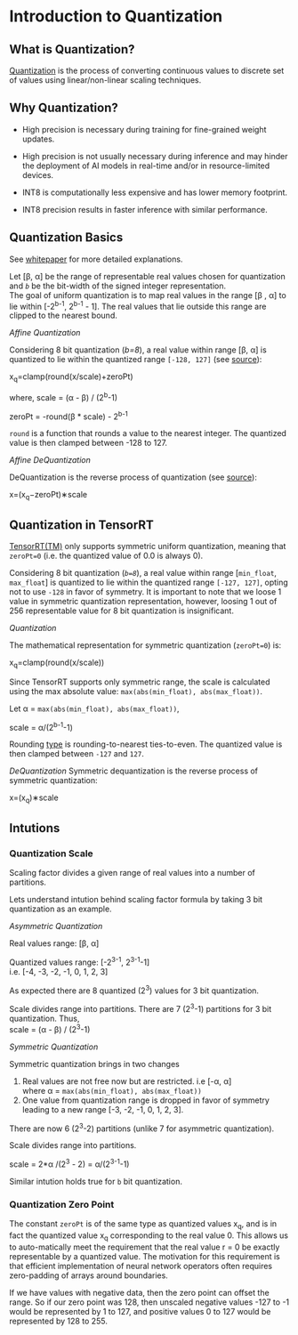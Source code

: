 # **Introduction to Quantization**

## What is Quantization?
[Quantization](https://docs.nvidia.com/deeplearning/tensorrt/developer-guide/index.html#working-with-int8) is the process of converting continuous values to discrete set of values using linear/non-linear scaling techniques.

## Why Quantization?

* High precision is necessary during training for fine-grained weight updates.

* High precision is not usually necessary during inference and may hinder the deployment of AI models in real-time and/or in resource-limited devices.

* INT8 is computationally less expensive and has lower memory footprint.

* INT8 precision results in faster inference with similar performance.

## Quantization Basics
See [whitepaper](https://arxiv.org/abs/2004.09602) for more detailed explanations.

Let [&beta;, &alpha;] be the range of representable real values chosen for quantization and *`b`* be the bit-width of the signed integer representation.  
The goal of uniform quantization is to map real values in the range [&beta; , &alpha;] to lie within [-2<sup>b-1</sup>, 2<sup>b-1</sup> - 1]. The real values that lie outside this range are clipped to the nearest bound.  

*Affine Quantization*

Considering 8 bit quantization (*b=8*), a real value within range [&beta;, &alpha;] is quantized to lie within the quantized range `[-128, 127]` (see [source](https://docs.nvidia.com/deeplearning/tensorrt/api/python_api/infer/Graph/Layers.html#iquantizelayer)):

x<sub>q</sub>=clamp(round(x/scale)+zeroPt)

where,
scale = (&alpha; - &beta;) / (2<sup>b</sup>-1)  

zeroPt = -round(&beta; * scale) - 2<sup>b-1</sup>  

`round` is a function that rounds a value to the nearest integer. The quantized value is then clamped between -128 to 127.

*Affine DeQuantization*

DeQuantization is the reverse process of quantization (see [source](https://docs.nvidia.com/deeplearning/tensorrt/api/python_api/infer/Graph/Layers.html#idequantizelayer)):

x=(x<sub>q</sub>−zeroPt)∗scale

## Quantization in TensorRT  

[TensorRT(TM)](https://developer.nvidia.com/tensorrt-getting-started) only supports symmetric uniform quantization, meaning that `zeroPt=0` (i.e. the quantized value of 0.0 is always 0).

Considering 8 bit quantization (*`b=8`*), a real value within range [`min_float`, `max_float`] is quantized to lie within the quantized range `[-127, 127]`, opting not to use `-128` in favor of symmetry. It is important to note that we loose 1 value in symmetric quantization representation, however, loosing 1 out of 256 representable value for 8 bit quantization is insignificant.

*Quantization*

The mathematical representation for symmetric quantization (`zeroPt=0`) is:

x<sub>q</sub>=clamp(round(x/scale))

Since TensorRT supports only symmetric range, the scale is calculated using the max absolute value: `max(abs(min_float), abs(max_float))`. 

Let &alpha; = `max(abs(min_float), abs(max_float))`,

scale = &alpha;/(2<sup>b-1</sup>-1)

Rounding [type](https://en.wikipedia.org/wiki/Rounding#Round_half_to_even) is rounding-to-nearest ties-to-even.
The quantized value is then clamped between `-127` and `127`.

*DeQuantization*
Symmetric dequantization is the reverse process of symmetric quantization:

x=(x<sub>q</sub>)∗scale


## Intutions

### Quantization Scale

Scaling factor divides a given range of real values into a number of partitions.

Lets understand intution behind scaling factor formula by taking 3 bit quantization as an example. 

*Asymmetric Quantization*

Real values range: [&beta;, &alpha;]

Quantized values range: [-2<sup>3-1</sup>, 2<sup>3-1</sup>-1]  
i.e. [-4, -3, -2, -1, 0, 1, 2, 3]

As expected there are 8 quantized (2<sup>3</sup>) values for 3 bit quantization.

Scale divides range into partitions. There are 7 (2<sup>3</sup>-1) partitions for 3 bit quantization.
Thus,  
scale = (&alpha; - &beta;) / (2<sup>3</sup>-1)

*Symmetric Quantization*

Symmetric quantization brings in two changes

1. Real values are not free now but are restricted. i.e [-&alpha;, &alpha;]  
where &alpha; = `max(abs(min_float), abs(max_float))`
2. One value from quantization range is dropped in favor of symmetry leading to a new range [-3, -2, -1, 0, 1, 2, 3].  

There are now 6 (2<sup>3</sup>-2) partitions (unlike 7 for asymmetric quantization).  

Scale divides range into partitions.

scale = 2*&alpha; /(2<sup>3</sup> - 2) = &alpha;/(2<sup>3-1</sup>-1)  

Similar intution holds true for `b` bit quantization.

### Quantization Zero Point

The constant `zeroPt` is of the same type as quantized values x<sub>q</sub>, and is in fact the quantized value x<sub>q</sub> corresponding to the real value 0. This allows us to auto-matically meet the requirement that the real value r = 0 be exactly representable by a quantized value. The motivation for this requirement is that efficient implementation of neural network operators often requires zero-padding of arrays around boundaries.

If we have values with negative data, then the zero point can offset the range. So if our zero point was 128, then unscaled negative values -127 to -1 would be represented by 1 to 127, and positive values 0 to 127 would be represented by 128 to 255.
